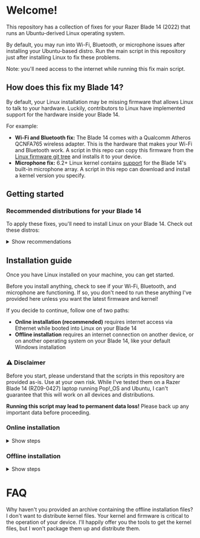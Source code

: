 # Welcome!

This repository has a collection of fixes for your Razer Blade 14 (2022) that runs an Ubuntu-derived Linux operating
system.

By default, you may run into Wi-Fi, Bluetooth, or microphone issues after installing your Ubuntu-based distro. Run the
main script in this repository just after installing Linux to fix these problems.

Note: you'll need access to the internet while running this fix main script.

## How does this fix my Blade 14?

By default, your Linux installation may be missing firmware that allows Linux to talk to your hardware. Luckily,
contributors to Linux have implemented support for the hardware inside your Blade 14.

For example:

- **Wi-Fi and Bluetooth fix:** The Blade 14 comes with a Qualcomm Atheros QCNFA765 wireless adapter. This is the
  hardware that makes your Wi-Fi and Bluetooth work. A script in this repo can copy this firmware from the
  [Linux firmware git tree](https://git.kernel.org/pub/scm/linux/kernel/git/firmware/linux-firmware.git/) and installs
  it to your device.
- **Microphone fix:** 6.2+ Linux kernel contains [support](https://bugzilla.kernel.org/show_bug.cgi?id=216801) for the
  Blade 14's built-in microphone array. A script in this repo can download and install a kernel version you specify.

## Getting started

### Recommended distributions for your Blade 14

To apply these fixes, you'll need to install Linux on your Blade 14. Check out these distros:
<details><summary>Show recommendations</summary>

- [**Pop!_OS**](https://pop.system76.com/)
    - Highly recommended! In my testing, this Linux distribution is very stable on the Blade 14
    - Power management is good, with no issues with shutting down or suspending
    - Hybrid graphics support out of the box
    - Battery life: 8-9 hours of general use

- [**Ubuntu**](https://ubuntu.com/)
    - Classic, but will require more configuration than Pop!_OS to get your Blade 14's integrated / discrete graphics
      working properly
    - Power management out of the box is not great. I think this is due to the OS defaulting to using the dedicated GPU
      for all tasks
    - You may run into problems with the device not suspending or powering off
    - Installing [System76 Power Management](https://github.com/pop-os/system76-power) may address these issues, but I
      haven't attempted to do that!

</details>

## Installation guide

Once you have Linux installed on your machine, you can get started.

Before you install anything, check to see if your Wi-Fi, Bluetooth, and microphone are functioning. If so, you don't
need to run these anything I've provided here unless you want the latest firmware and kernel!

If you decide to continue, follow one of two paths:

* **Online installation (recommended)** requires internet access via Ethernet while booted into Linux on your Blade 14
* **Offline installation** requires an internet connection on another device, or on another operating system on your
  Blade 14, like your default Windows installation

### ⚠️ Disclaimer

Before you start, please understand that the scripts in this repository are provided as-is. Use at your own risk. While
I've tested them on a Razer Blade 14 (RZ09-0427) laptop running Pop!_OS and Ubuntu, I can't guarantee that this will
work on all devices and distributions.

**Running this script may lead to permanent data loss!** Please back up any important data before proceeding.

### Online installation

<details>
<summary>Show steps</summary>

To complete these steps, you'll need an Ethernet connection with your Blade 14. Grab a USB A- or USB C-to-Ethernet
adapter or use a USB hub with an RJ45 port.

Boot into Linux on your Blade 14 and establish a wired connect to the internet.

First, you'll want to get a local copy of this repository. You can use the `git` command:

```shell
git clone https://github.com/OliverAbdulrahim/linux-fixes-blade-14.git
```

If you get a message like `bash: git: command not found`, run the following:

```shell
sudo apt-get install git
```

Next, you may need to run this next command, which makes the script you'll run next executable:

```shell
chmod +x linux-fixes-blade-14/scripts/update-blade-14.sh
```

Start the script with the following command:

```shell
sh linux-fixes-blade-14/scripts/update-blade-14.sh
````

Follow the on-screen commands, which will guide you through the installation. At the end, you'll be asked to reboot your
Blade 14. This completes the installation of the kernel update and firmware install.
</details>

### Offline installation

<details>
<summary>Show steps</summary>

On a device that has an internet connection, download this repository.

```shell
git clone https://github.com/OliverAbdulrahim/linux-fixes-blade-14.git
```

Alternatively, you can
[download a snapshot of this repository's main branch](https://github.com/OliverAbdulrahim/linux-for-blade-14/archive/refs/heads/main.zip)
and extract it.

Next, build the `tar.gz` archive by running the following command.

```shell
sh linux-fixes-blade-14/scripts/offline-update-generate.sh
```

If you're using Windows, you can run this shell script
with [Windows Subsystem For Linux (WSL)](https://learn.microsoft.com/en-us/windows/wsl/faq).

Once complete, transfer this archive to an external drive, flash drive, or memory card.

```shell
# Replace directory with a path within your removable media
cp out/*.tar.gz directory
```

Then, boot your Blade 14's Linux installation. Run this `tar` command to extract the files:

```shell
# Replace directory with where you stored the archive in your removable media
tar xvf directory/*.tar.gz
```

Finally, complete the installation with the following:

```shell
sh directory/scripts/offline-update-apply.sh
```

</details>

# FAQ

Why haven't you provided an archive containing the offline installation files?
I don't want to distribute kernel files. Your kernel and firmware is critical to the operation of your device. I'll
happily offer you the tools to get the kernel files, but I won't package them up and distribute them.

